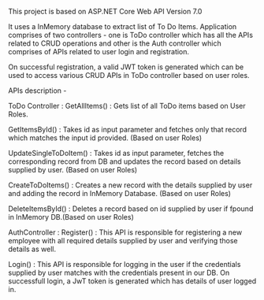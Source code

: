 This project is based on ASP.NET Core Web API Version 7.0

It uses a InMemory database to extract list of To Do Items. Application comprises of two controllers - one is ToDo controller which has all the APIs related to CRUD operations and other is the Auth controller which comprises of APIs related to user login and registration.

On successful registration, a valid JWT token is generated which can be used to access various CRUD APIs in ToDo controller based on user roles.

APIs description -

ToDo Controller :
GetAllItems() : Gets list of all ToDo items based on User Roles.

GetItemsById() : Takes id as input parameter and fetches only that record which matches the input id provided. (Based on user Roles)

UpdateSingleToDoItem() : Takes id as input parameter, fetches the corresponding record from DB and updates the record based on details supplied by user. (Based on user Roles)

CreateToDoItems() : Creates a new record with the details supplied by user and adding the record in InMemory Database. (Based on user Roles)

DeleteItemsById() : Deletes a record based on id supplied by user if fpound in InMemory DB.(Based on user Roles)

AuthController :
Register() : This API is responsible for registering a new employee with all required details supplied by user and verifying those details as well.

Login() : This API is responsible for logging in the user if the credentials supplied by user matches with the credentials present in our DB. On successfull login, a JwT token is generated which has details of user logged in.
